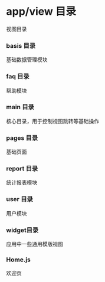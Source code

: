 # app/view 目录
视图目录
### basis 目录
基础数据管理模块
### faq 目录
帮助模块
### main 目录
核心目录，用于控制视图跳转等基础操作
### pages 目录
基础页面
### report 目录
统计报表模块
### user 目录
用户模块
### widget目录
应用中一些通用模版视图
### Home.js
欢迎页
